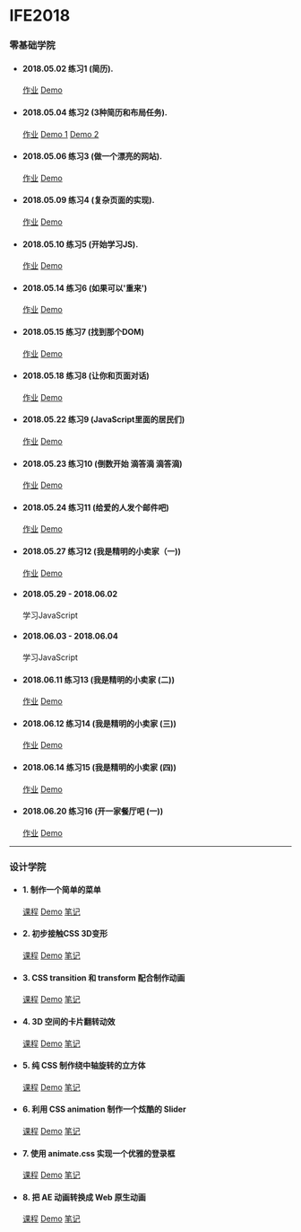 # IFE2018

### 零基础学院

* #### 2018.05.02 练习1 (简历). 

    <a href="//ife.baidu.com/course/detail/id/28">作业</a> <a href="//nanjiang327.github.io/IFE2018/day1/index.html">Demo<a/>


* #### 2018.05.04 练习2 (3种简历和布局任务).

    <a href="//ife.baidu.com/course/detail/id/40">作业</a> <a href="//nanjiang327.github.io/IFE2018/day2/exe1/index.html">Demo 1<a/> <a href="//nanjiang327.github.io/IFE2018/day2/exe2/index.html">Demo 2<a/>


* #### 2018.05.06 练习3 (做一个漂亮的网站).

    <a href="//ife.baidu.com/course/detail/id/43">作业</a>  <a href="//nanjiang327.github.io/IFE2018/day3/index.html">Demo<a/>
 

* #### 2018.05.09 练习4 (复杂页面的实现).

    <a href="//ife.baidu.com/course/detail/id/44">作业</a>  <a href="//nanjiang327.github.io/IFE2018/day4/index.html">Demo<a/>


* #### 2018.05.10 练习5 (开始学习JS).

    <a href="//ife.baidu.com/course/detail/id/45">作业</a> <a href="//nanjiang327.github.io/IFE2018/day1/index.html">Demo<a/>
    
* #### 2018.05.14 练习6 (如果可以'重来')

    <a href="//ife.baidu.com/course/detail/id/46">作业</a> <a href="//nanjiang327.github.io/IFE2018/day%2017%20-%2018/index.html">Demo<a/>
    
 
* #### 2018.05.15 练习7 (找到那个DOM)

    <a href="//ife.baidu.com/course/detail/id/47">作业</a> <a href="//nanjiang327.github.io/IFE2018/day19/index.html">Demo<a/>

* #### 2018.05.18 练习8 (让你和页面对话)

    <a href="//ife.baidu.com/course/detail/id/49">作业</a> <a href="https://nanjiang327.github.io/IFE2018/day20%20-%2021/index.html">Demo<a/>

* #### 2018.05.22 练习9 (JavaScript里面的居民们)

    <a href="//ife.baidu.com/course/detail/id/50">作业</a> <a href="https://nanjiang327.github.io/IFE2018/day%2022%20-%2024/index.html">Demo<a/>
    
* #### 2018.05.23 练习10 (倒数开始 滴答滴 滴答滴)

    <a href="//ife.baidu.com/course/detail/id/51">作业</a> <a href="https://nanjiang327.github.io/IFE2018/day%2025%20-%2027/index.html">Demo<a/>
    
* #### 2018.05.24 练习11 (给爱的人发个邮件吧)

    <a href="//ife.baidu.com/course/detail/id/52">作业</a> <a href="https://nanjiang327.github.io/IFE2018/day%2028%20-%2030/index.html">Demo<a/>

* #### 2018.05.27 练习12 (我是精明的小卖家（一))

    <a href="//ife.baidu.com/course/detail/id/53">作业</a> <a href="https://nanjiang327.github.io/IFE2018/day%2031%20-%2033/index.html">Demo<a/>
    
* #### 2018.05.29 - 2018.06.02
    学习JavaScript
    
* #### 2018.06.03 - 2018.06.04
    学习JavaScript

* #### 2018.06.11  练习13 (我是精明的小卖家 (二))
    <a href="//ife.baidu.com/course/detail/id/55">作业</a> <a href="https://nanjiang327.github.io/IFE2018/day%2034%20-%2036/index.html">Demo<a/>

* #### 2018.06.12  练习14 (我是精明的小卖家 (三))
    <a href="//ife.baidu.com/course/detail/id/56">作业</a> <a href="https://nanjiang327.github.io/IFE2018/day%2031%20-%2033/index.html">Demo<a/>

* #### 2018.06.14  练习15 (我是精明的小卖家 (四))
    <a href="//ife.baidu.com/course/detail/id/57">作业</a> <a href="https://nanjiang327.github.io/IFE2018/day%2031%20-%2033/index.html">Demo<a/>

* #### 2018.06.20  练习16 (开一家餐厅吧 (一))
    <a href="//ife.baidu.com/course/detail/id/58">作业</a> <a href="https://nanjiang327.github.io/IFE2018/day%2042%20-%2043/index.html">Demo<a/>

---

### 设计学院

* #### 1. 制作一个简单的菜单

   <a href="http://ife.baidu.com/course/detail/id/28">课程</a> <a href="https://nanjiang327.github.io/IFE2018/Learn%20CSS/No.1%20-%20%E5%88%B6%E4%BD%9C%E4%B8%80%E4%B8%AA%E7%AE%80%E5%8D%95%E7%9A%84%E8%8F%9C%E5%8D%95%E5%8A%A8%E7%94%BB%E6%95%88%E6%9E%9C/">Demo</a> <a href="">笔记</a>
   
* #### 2. 初步接触CSS 3D变形

   <a href="http://ife.baidu.com/course/detail/id/29">课程</a> <a href="https://nanjiang327.github.io/IFE2018/Learn%20CSS/No.2%20-%20%E5%88%9D%E6%AD%A5%E6%8E%A5%E8%A7%A6%20CSS%202D%20%E5%8F%98%E5%BD%A2/">Demo</a> <a href="">笔记</a>

* #### 3. CSS transition 和 transform 配合制作动画

   <a href="http://ife.baidu.com/course/detail/id/30">课程</a> <a href="https://nanjiang327.github.io/IFE2018/Learn%20CSS/No.3%20-%20CSS%20transition%20%E5%92%8C%20transform%20%E9%85%8D%E5%90%88%E5%88%B6%E4%BD%9C%E5%8A%A8%E7%94%BB/">Demo</a> <a href="">笔记</a>

* #### 4. 3D 空间的卡片翻转动效
   <a href="http://ife.baidu.com/course/detail/id/30">课程</a> <a href="https://nanjiang327.github.io/IFE2018/Learn%20CSS/No.4%20-%203D%20%E7%A9%BA%E9%97%B4%E7%9A%84%E5%8D%A1%E7%89%87%E7%BF%BB%E8%BD%AC%E7%89%B9%E6%95%88/">Demo</a> <a href="">笔记</a>

* #### 5. 纯 CSS 制作绕中轴旋转的立方体

   <a href="http://ife.baidu.com/course/detail/id/30">课程</a> <a href="https://nanjiang327.github.io/IFE2018/Learn%20CSS/No.5%20-%20%E7%BA%AFCSS%E5%88%B6%E4%BD%9C%E7%BB%95%E4%B8%AD%E8%BD%B4%E6%97%8B%E8%BD%AC%E7%9A%84%E7%AB%8B%E6%96%B9%E4%BD%93/">Demo</a> <a href="">笔记</a>

* #### 6. 利用 CSS animation 制作一个炫酷的 Slider

   <a href="http://ife.baidu.com/course/detail/id/30">课程</a> <a href="https://nanjiang327.github.io/IFE2018/Learn%20CSS/No.6%20-%20%E5%88%A9%E7%94%A8%20CSS%20animation%20%E5%88%B6%E4%BD%9Cslider/">Demo</a> <a href="">笔记</a>

* #### 7. 使用 animate.css 实现一个优雅的登录框

   <a href="http://ife.baidu.com/course/detail/id/30">课程</a> <a href="https://nanjiang327.github.io/IFE2018/Learn%20CSS/No.7%20-%20%E4%BD%BF%E7%94%A8%20animate.css%20%E5%AE%9E%E7%8E%B0%E7%99%BB%E5%BD%95%E6%A1%86/">Demo</a> <a href="http://www.jq22.com/jquery-info819">笔记</a>
   
* #### 8. 把 AE 动画转换成 Web 原生动画

   <a href="http://ife.baidu.com/course/detail/id/30">课程</a> <a href="">Demo</a> <a href="">笔记</a>

